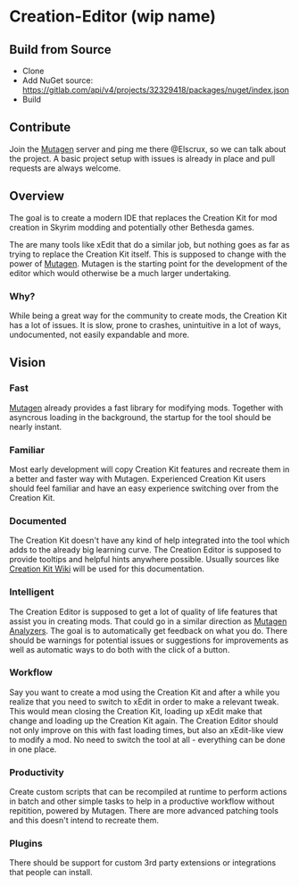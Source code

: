 # Creation-Editor (wip name)

## Build from Source
- Clone
- Add NuGet source: https://gitlab.com/api/v4/projects/32329418/packages/nuget/index.json
- Build

## Contribute
Join the [Mutagen]([url](https://discord.gg/GdKZ3SH)) server and ping me there @Elscrux, so we can talk about the project. A basic project setup with issues is already in place and pull requests are always welcome.

## Overview
The goal is to create a modern IDE that replaces the Creation Kit for mod creation in Skyrim modding and potentially other Bethesda games.

The are many tools like xEdit that do a similar job, but nothing goes as far as trying to replace the Creation Kit itself. This is supposed to change with the power of [Mutagen](https://github.com/Mutagen-Modding/Mutagen "Mutagen"). Mutagen is the starting point for the development of the editor which would otherwise be a much larger undertaking.

### Why?
While being a great way for the community to create mods, the Creation Kit has a lot of issues. It is slow, prone to crashes, unintuitive in a lot of ways, undocumented, not easily expandable and more.

## Vision

### Fast
[Mutagen](https://github.com/Mutagen-Modding/Mutagen "Mutagen") already provides a fast library for modifying mods. Together with asyncrous loading in the background, the startup for the tool should be nearly instant.

### Familiar
Most early development will copy Creation Kit features and recreate them in a better and faster way with Mutagen. Experienced Creation Kit users should feel familiar and have an easy experience switching over from the Creation Kit.

### Documented
The Creation Kit doesn\'t have any kind of help integrated into the tool which adds to the already big learning curve. The Creation Editor is supposed to provide tooltips and helpful hints anywhere possible. Usually sources like [Creation Kit Wiki](https://ck.uesp.net "Creation Kit Wiki") will be used for this documentation.

### Intelligent
The Creation Editor is supposed to get a lot of quality of life features that assist you in creating mods. That could go in a similar direction as [Mutagen Analyzers](http://https://github.com/Mutagen-Modding/Mutagen.Bethesda.Analyzers "Mutagen Analyzers"). The goal is to automatically get feedback on what you do. There should be warnings for potential issues or suggestions for improvements as well as automatic ways to do both with the click of a button.

### Workflow
Say you want to create a mod using the Creation Kit and after a while you realize that you need to switch to xEdit in order to make a relevant tweak. This would mean closing the Creation Kit, loading up xEdit make that change and loading up the Creation Kit again. The Creation Editor should not only improve on this with fast loading times, but also an xEdit-like view to modify a mod. No need to switch the tool at all - everything can be done in one place.

### Productivity
Create custom scripts that can be recompiled at runtime to perform actions in batch and other simple tasks to help in a productive workflow without repitition, powered by Mutagen. There are more advanced patching tools and this doesn\'t intend to recreate them.

### Plugins
There should be support for custom 3rd party extensions or integrations that people can install.
